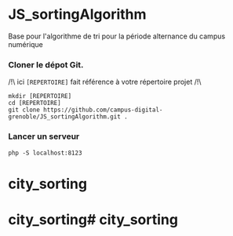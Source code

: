#  JS_sortingAlgorithm
Base pour l'algorithme de tri pour la période alternance du campus numérique

### Cloner le dépot Git.

/!\ ici `[REPERTOIRE]` fait référence à votre répertoire projet /!\

```
mkdir [REPERTOIRE]
cd [REPERTOIRE]
git clone https://github.com/campus-digital-grenoble/JS_sortingAlgorithm.git .
```

### Lancer un serveur

```
php -S localhost:8123
```
# city_sorting
# city_sorting# city_sorting
